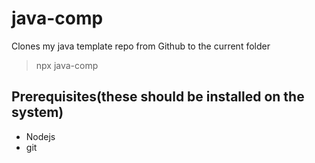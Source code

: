 # java-comp

Clones my java template repo from Github to the current folder

> npx java-comp


## Prerequisites(these should be installed on the system)
 - Nodejs
 - git
